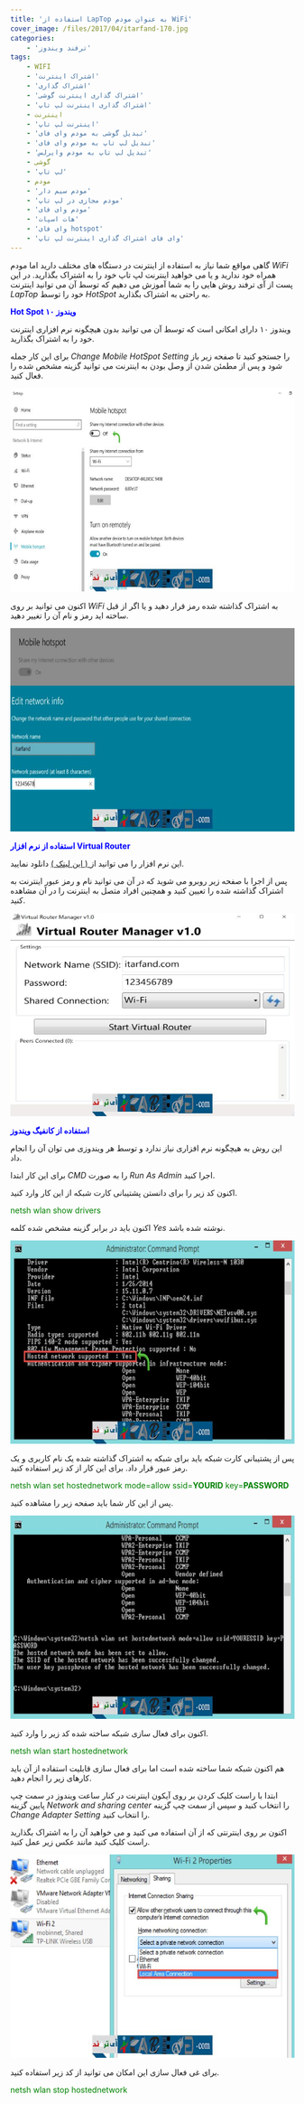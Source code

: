 ```yaml
---
title: 'استفاده از LapTop به عنوان مودم WiFi'
cover_image: /files/2017/04/itarfand-170.jpg
categories:
    - 'ترفند ویندوز'
tags:
    - WIFI
    - 'اشتراک اینترنت'
    - 'اشتراک گذاری'
    - 'اشتراک گذاری اینترنت گوشی'
    - 'اشتراک گذاری اینترنت لپ تاپ'
    - اینترنت
    - 'اینترنت لپ تاپ'
    - 'تبدیل گوشی به مودم وای فای'
    - 'تبدیل لپ تاپ به مودم وای فای'
    - 'تبدیل لپ تاپ به مودم وایرلس'
    - گوشی
    - 'لپ تاپ'
    - مودم
    - 'مودم سیم دار'
    - 'مودم مجازی در لپ تاپ'
    - 'مودم وای فای'
    - 'هات اسپات'
    - 'وای فای hotspot'
    - 'وای فای اشتراک گذاری اینترنت لپ تاپ'
---
```


گاهی مواقع شما نیاز به استفاده از اینترنت در دستگاه های مختلف دارید اما مودم *WiFi* همراه خود ندارید و یا می خواهید اینترنت لپ تاپ خود را به اشتراک بگذارید. در این پست از آی ترفند روش هایی را به شما آموزش می دهیم که توسط آن می توانید اینترنت *LapTop* خود را توسط *HotSpot* به راحتی به اشتراک بگذارید.

<span style="color: #0000ff;">**Hot Spot ویندوز ۱۰**</span>

ویندوز ۱۰ دارای امکانی است که توسط آن می توانید بدون هیچگونه نرم افزاری اینترنت خود را به اشتراک بگذارید.

برای این کار جمله *Change Mobile HotSpot Setting* را جستجو کنید تا صفحه زیر باز شود و پس از مطمئن شدن از وصل بودن به اینترنت می توانید گزینه مشخص شده را فعال کنید.

![mhkarami97](/files/2017/04/itarfand-164.jpg)  

اکنون می توانید بر روی *WiFi* به اشتراک گذاشته شده رمز قرار دهید و یا اگر از قبل ساخته اید رمز و نام آن را تغییر دهید.

![mhkarami97](/files/2017/04/itarfand-165.jpg)  

<span style="color: #0000ff;">**استفاده از نرم افزار Virtual Router**</span>

این نرم افزار را می توانید از[ ( این لینک )](https://virtualrouter.codeplex.com/) دانلود نمایید.

پس از اجرا با صفحه زیر روبرو می شوید که در آن می توانید نام و رمز عبور اینترنت به اشتراک گذاشته شده را تعیین کنید و همچنین افراد متصل به اینترنت را در آن مشاهده کنید.

![mhkarami97](/files/2017/04/itarfand-166.jpg)  

<span style="color: #0000ff;">**استفاده از کانفیگ ویندوز**</span>

این روش به هیچگونه نرم افزاری نیاز ندارد و توسط هر ویندوزی می توان آن را انجام داد.

برای این کار ابتدا *CMD* را به صورت *Run As Admin* اجرا کنید.

اکنون کد زیر را برای دانستن پشتیبانی کارت شبکه از این کار وارد کنید.

<span style="color: #008000;">netsh wlan show drivers</span>

اکنون باید در برابر گزینه مشخص شده کلمه *Yes* نوشته شده باشد.

![mhkarami97](/files/2017/04/itarfand-167.jpg)  

پس از پشتیبانی کارت شبکه باید برای شبکه به اشتراک گذاشته شده یک نام کاربری و یک رمز عبور قرار داد. برای این کار از کد زیر استفاده کنید.

<span style="color: #008000;">netsh wlan set hostednetwork mode=allow ssid=**YOURID** key=**PASSWORD**</span>

پس از این کار شما باید صفحه زیر را مشاهده کنید.

![mhkarami97](/files/2017/04/itarfand-168.jpg)  

اکنون برای فعال سازی شبکه ساخته شده کد زیر را وارد کنید.

<span style="color: #008000;">netsh wlan start hostednetwork</span>

هم اکنون شبکه شما ساخته شده است اما برای فعال سازی قابلیت استفاده از آن باید کارهای زیر را انجام دهید.

ابتدا با راست کلیک کردن بر روی آیکون اینترنت در کنار ساعت ویندوز در سمت چپ پایین گزینه *<span class="fontstyle0">Network and sharing center</span>* را انتخاب کنید و سپس از سمت چپ گزینه *Change Adapter Setting* را انتخاب کنید.

اکنون بر روی اینترنتی که از آن استفاده می کنید و می خواهید آن را به اشتراک بگذارید راست کلیک کنید مانند عکس زیر عمل کنید.

![mhkarami97](/files/2017/04/itarfand-169.jpg)  

برای غی فعال سازی این امکان می توانید از کد زیر استفاده کنید.

<span class="fontstyle0" style="color: #008000;"> netsh wlan stop hostednetwork </span>